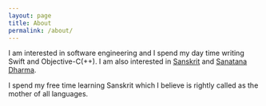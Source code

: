 ```yaml
---
layout: page
title: About
permalink: /about/
---
```


I am interested in software engineering and I spend my day time writing Swift and Objective-C(++). I am also interested in [Sanskrit] and [Sanatana Dharma].

I spend my free time learning Sanskrit which I believe is rightly called as the mother of all languages.

[Sanskrit]: https://en.wikipedia.org/wiki/Sanskrit
[Sanatana Dharma]: https://en.wikipedia.org/wiki/Sanātanī